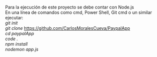 Para la ejecución de este proyecto se debe contar con Node.js<br />
En una línea de comandos como cmd, Power Shell, Git cmd o un similar ejecutar:<br />
*git init*<br />
*git clone* https://github.com/CarlosMoralesCueva/PaypalApp <br />
*cd paypalApp* <br />
*code .*	 <br />
*npm install* <br />
*nodemon app.js* <br />
